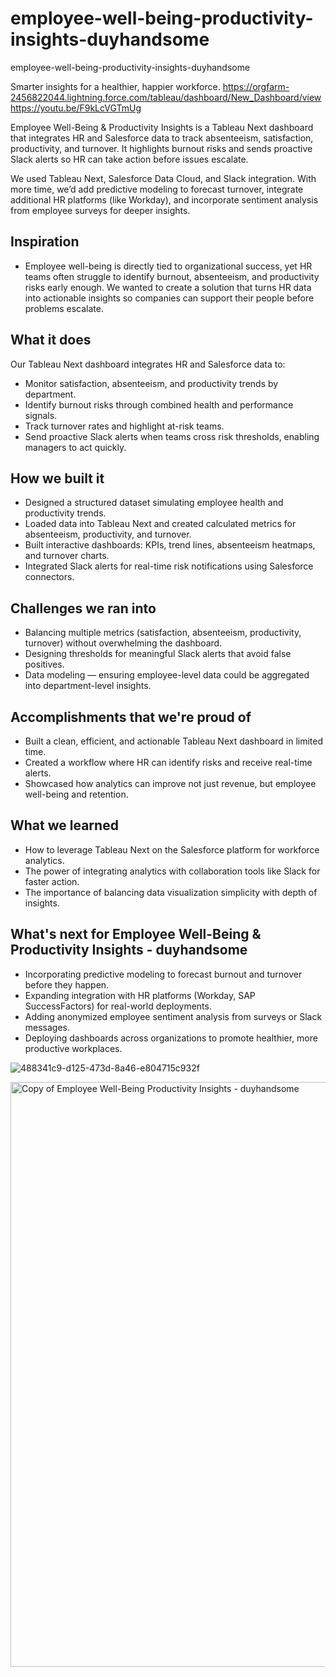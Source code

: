 # employee-well-being-productivity-insights-duyhandsome
employee-well-being-productivity-insights-duyhandsome

Smarter insights for a healthier, happier workforce.
https://orgfarm-2456822044.lightning.force.com/tableau/dashboard/New_Dashboard/view
https://youtu.be/F9kLcVGTmUg

Employee Well-Being & Productivity Insights is a Tableau Next dashboard that integrates HR and Salesforce data to track absenteeism, satisfaction, productivity, and turnover. It highlights burnout risks and sends proactive Slack alerts so HR can take action before issues escalate.

We used Tableau Next, Salesforce Data Cloud, and Slack integration. With more time, we’d add predictive modeling to forecast turnover, integrate additional HR platforms (like Workday), and incorporate sentiment analysis from employee surveys for deeper insights.


## Inspiration
- Employee well-being is directly tied to organizational success, yet HR teams often struggle to identify burnout, absenteeism, and productivity risks early enough. We wanted to create a solution that turns HR data into actionable insights so companies can support their people before problems escalate.


## What it does
Our Tableau Next dashboard integrates HR and Salesforce data to:
- Monitor satisfaction, absenteeism, and productivity trends by department.
- Identify burnout risks through combined health and performance signals.
- Track turnover rates and highlight at-risk teams.
- Send proactive Slack alerts when teams cross risk thresholds, enabling managers to act quickly.

## How we built it
- Designed a structured dataset simulating employee health and productivity trends.
- Loaded data into Tableau Next and created calculated metrics for absenteeism, productivity, and turnover.
- Built interactive dashboards: KPIs, trend lines, absenteeism heatmaps, and turnover charts.
- Integrated Slack alerts for real-time risk notifications using Salesforce connectors.

## Challenges we ran into
- Balancing multiple metrics (satisfaction, absenteeism, productivity, turnover) without overwhelming the dashboard.
- Designing thresholds for meaningful Slack alerts that avoid false positives.
- Data modeling — ensuring employee-level data could be aggregated into department-level insights.

## Accomplishments that we're proud of
- Built a clean, efficient, and actionable Tableau Next dashboard in limited time.
- Created a workflow where HR can identify risks and receive real-time alerts.
- Showcased how analytics can improve not just revenue, but employee well-being and retention.

## What we learned
- How to leverage Tableau Next on the Salesforce platform for workforce analytics.
- The power of integrating analytics with collaboration tools like Slack for faster action.
- The importance of balancing data visualization simplicity with depth of insights.

## What's next for Employee Well-Being & Productivity Insights - duyhandsome
- Incorporating predictive modeling to forecast burnout and turnover before they happen.
- Expanding integration with HR platforms (Workday, SAP SuccessFactors) for real-world deployments.
- Adding anonymized employee sentiment analysis from surveys or Slack messages.
- Deploying dashboards across organizations to promote healthier, more productive workplaces.

![488341c9-d125-473d-8a46-e804715c932f](https://github.com/user-attachments/assets/6b3fdf0b-f31e-44c9-a61f-916366e72717)

<img width="1200" height="936" alt="Copy of Employee Well-Being   Productivity Insights - duyhandsome" src="https://github.com/user-attachments/assets/2e73e7dc-2573-4b88-97a4-2c111a84ba9a" />


